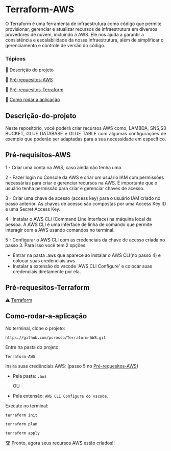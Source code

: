 # Terraform-AWS
O Terraform é uma ferramenta de infraestrutura como código que permite provisionar, gerenciar e atualizar recursos de infraestrutura em diversos provedores de nuvem, incluindo a AWS.
Ele nos ajuda a garantir a consistência e escalabilidade da nossa infraestrutura, além de simplificar o gerenciamento e controle de versão do código.

### Tópicos 

:small_blue_diamond: [Descrição do projeto](#descrição-do-projeto)

:small_blue_diamond: [Pré-requesitos-AWS](#Pré-requisitos-AWS)

:small_blue_diamond: [Pré-requesitos-Terraform](#Pré-requesitos-Terraform)

:small_blue_diamond: [Como rodar a aplicação](#como-rodar-a-aplicação)


## Descrição-do-projeto
<p align="justify">
Neste repositório, você poderá criar recursos AWS como, LAMBDA, SNS,S3 BUCKET, GLUE DATABASE e GLUE TABLE com algumas configurações de exemplo que poderão ser adaptadas para a sua necessidade em específico. 
</p>

## Pré-requisitos-AWS

1 - Criar uma conta na AWS, caso ainda não tenha uma.

2 - Fazer login no Console da AWS e criar um usuário IAM com permissões necessárias para criar e gerenciar recursos na AWS. É importante que o usuário tenha permissão para criar e gerenciar chaves de acesso.

3 - Criar uma chave de acesso (access key) para o usuário IAM criado no passo anterior. As chaves de acesso são compostas por uma Access Key ID e uma Secret Access Key.

4 - Instalar o AWS CLI (Command Line Interface) na máquina local da pessoa. A AWS CLI é uma interface de linha de comando que permite interagir com a AWS usando comandos no terminal.

5 - Configurar o AWS CLI com as credenciais da chave de acesso criada no passo 3. Para isso você tem 2 opções: 
   - Entrar na pasta .aws que aparece ao instalar o AWS CLI(no passo 4) e colocar suas credenciais aws. 
   - Instalar a extensão do vscode 'AWS CLI Configure' e colocar suas credenciais diretamente por ela.

## Pré-requesitos-Terraform

:warning: [Terraform](https://www.terraform.io/downloads.html)

## Como-rodar-a-aplicação

No terminal, clone o projeto: 

```
https://github.com/psrosso/Terraform-AWS.git
```

Entre na pasta do projeto:  

```
Terraform-AWS
```

Insira suas credênciais AWS: (passo 5 no [Pré-requesitos-AWS](#Pré-requisitos-AWS))


- Pela pasta: 
``.aws``

  OU
- Pela extensão:
``AWS CLI Configure do vscode.``

Execute no terminal: 

``
terraform init
``

``
terraform plan
``

``
terraform apply
``

:trophy: Pronto, agora seus recursos AWS estão criados!! 

